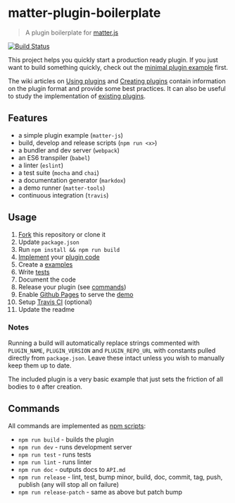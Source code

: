 # matter-plugin-boilerplate

> A plugin boilerplate for [matter.js](https://github.com/liabru/matter-js/)

[![Build Status](https://travis-ci.org/liabru/matter-plugin-boilerplate.svg?branch=master)](https://travis-ci.org/liabru/matter-plugin-boilerplate)

This project helps you quickly start a production ready plugin.
If you just want to build something quickly, check out the [minimal plugin example](https://github.com/liabru/matter-js/wiki/Creating-plugins#example) first.

The wiki articles on [Using plugins](https://github.com/liabru/matter-js/wiki/Using-plugins) 
and [Creating plugins](https://github.com/liabru/matter-js/wiki/Creating-plugins) 
contain information on the plugin format and provide some best practices.
It can also be useful to study the implementation of [existing plugins](https://github.com/liabru/matter-js/wiki/Using-plugins#list-of-plugins).

## Features

- a simple plugin example (`matter-js`)
- build, develop and release scripts (`npm run <x>`)
- a bundler and dev server (`webpack`)
- an ES6 transpiler (`babel`)
- a linter (`eslint`)
- a test suite (`mocha` and `chai`)
- a documentation generator (`markdox`)
- a demo runner (`matter-tools`)
- continuous integration (`travis`)

## Usage

1. [Fork](https://help.github.com/articles/fork-a-repo/) this repository or clone it
1. Update `package.json`
1. Run `npm install && npm run build`
1. [Implement]((https://github.com/liabru/matter-js/wiki/Creating-plugins)) your [plugin code](index.js)
1. Create a [examples](docs/examples/basic.js)
1. Write [tests](test/test.spec.js)
1. Document the code
1. Release your plugin (see [commands](#commands))
1. Enable [Github Pages](https://help.github.com/articles/configuring-a-publishing-source-for-github-pages/#publishing-your-github-pages-site-from-a-docs-folder-on-your-master-branch) to serve the [demo](https://liabru.github.io/matter-plugin-boilerplate/)
1. Setup [Travis CI](https://travis-ci.org/) (optional)
1. Update the readme

### Notes

Running a build will automatically replace strings commented with `PLUGIN_NAME`, `PLUGIN_VERSION` 
and `PLUGIN_REPO_URL` with constants pulled directly from `package.json`.
Leave these intact unless you wish to manually keep them up to date.

The included plugin is a very basic example that just sets the friction of all bodies to `0` after creation.

## Commands

All commands are implemented as [npm scripts](https://docs.npmjs.com/misc/scripts):

- `npm run build` - builds the plugin
- `npm run dev` - runs development server
- `npm run test` - runs tests
- `npm run lint` - runs linter
- `npm run doc` - outputs docs to `API.md`
- `npm run release` - lint, test, bump minor, build, doc, commit, tag, push, publish (any will stop all on failure)
- `npm run release-patch` - same as above but patch bump